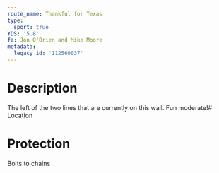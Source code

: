 ```yaml
---
route_name: Thankful for Texas
type:
  sport: true
YDS: '5.8'
fa: Jon O'Brien and Mike Moore
metadata:
  legacy_id: '112560037'
---
```

# Description
The left of the two lines that are currently on this wall.  Fun moderate!# Location
# Protection
Bolts to chains